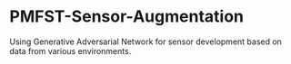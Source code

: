 # PMFST-Sensor-Augmentation
Using Generative Adversarial Network for sensor development based on data from various environments.
